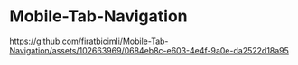 # Mobile-Tab-Navigation

https://github.com/firatbicimli/Mobile-Tab-Navigation/assets/102663969/0684eb8c-e603-4e4f-9a0e-da2522d18a95

